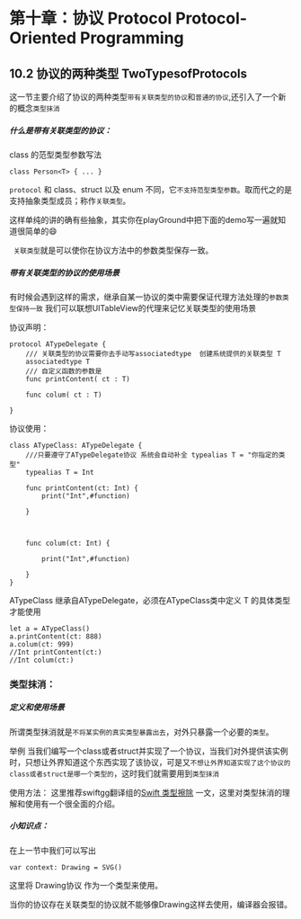 #### 
# 第十章：协议 Protocol Protocol-Oriented Programming

## 10.2 协议的两种类型 TwoTypesofProtocols
这一节主要介绍了协议的两种类型```带有关联类型的协议```和```普通的协议```,还引入了一个新的概念```类型抹消```



##### 什么是带有关联类型的协议：

class 的范型类型参数写法

    class Person<T> { ... }


```protocol``` 和 class、struct 以及 enum 不同，它```不支持范型类型参数```。取而代之的是支持抽象类型成员；称作```关联类型```。

这样单纯的讲的确有些抽象，其实你在playGround中把下面的demo写一遍就知道很简单的😄

``` 关联类型```就是可以使你在协议方法中的参数类型保存一致。 

##### 带有关联类型的协议的使用场景
有时候会遇到这样的需求，继承自某一协议的类中需要保证代理方法处理的```参数类型保持一致```
我们可以联想UITableView的代理来记忆关联类型的使用场景

协议声明：

    protocol ATypeDelegate {
        /// 关联类型的协议需要你去手动写associatedtype  创建系统提供的关联类型 T  
        associatedtype T
        /// 自定义函数的参数是
        func printContent( ct : T)
    
        func colum( ct : T)
    
    }

协议使用：

    class ATypeClass: ATypeDelegate {
        ///只要遵守了ATypeDelegate协议 系统会自动补全 typealias T = "你指定的类型"
        typealias T = Int
    
        func printContent(ct: Int) {
            print("Int",#function)
    
        }
    
        
    
        func colum(ct: Int) {
    
            print("Int",#function)
    
        }
    }
ATypeClass 继承自ATypeDelegate，必须在ATypeClass类中定义 T 的具体类型才能使用

    let a = ATypeClass()
    a.printContent(ct: 888)
    a.colum(ct: 999)
    //Int printContent(ct:)
    //Int colum(ct:)


### 类型抹消：

##### 定义和使用场景
所谓类型抹消就是```不将某实例的真实类型暴露出去```，对外只暴露一个必要的```类型```。

举例
当我们编写一个class或者struct并实现了一个协议，当我们对外提供该实例时，只想让外界知道这个东西实现了该协议，可是又```不想让外界知道实现了这个协议的class或者struct是哪一个类型的```，这时我们就需要用到```类型抹消```

使用方法：
这里推荐swiftgg翻译组的[Swift 类型擦除](https://swift.gg/2018/10/11/friday-qa-2017-12-08-type-erasure-in-swift/) 一文，这里对类型抹消的理解和使用有一个很全面的介绍。

##### 小知识点：
在上一节中我们可以写出
 
    var context: Drawing = SVG()

这里将 Drawing协议 作为一个类型来使用。

当你的协议存在关联类型的协议就不能够像Drawing这样去使用，编译器会报错。



